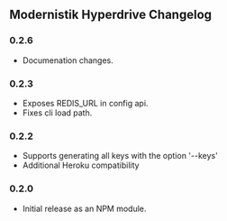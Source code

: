 ## Modernistik Hyperdrive Changelog

### 0.2.6
* Documenation changes.

### 0.2.3
* Exposes REDIS_URL in config api.
* Fixes cli load path.

### 0.2.2
* Supports generating all keys with the option '--keys'
* Additional Heroku compatibility

### 0.2.0
* Initial release as an NPM module.

